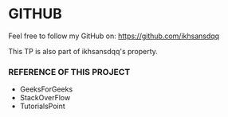 # GITHUB

Feel free to follow my GitHub on:
https://github.com/ikhsansdqq

This TP is also part of ikhsansdqq's property.

### REFERENCE OF THIS PROJECT

- GeeksForGeeks
- StackOverFlow
- TutorialsPoint